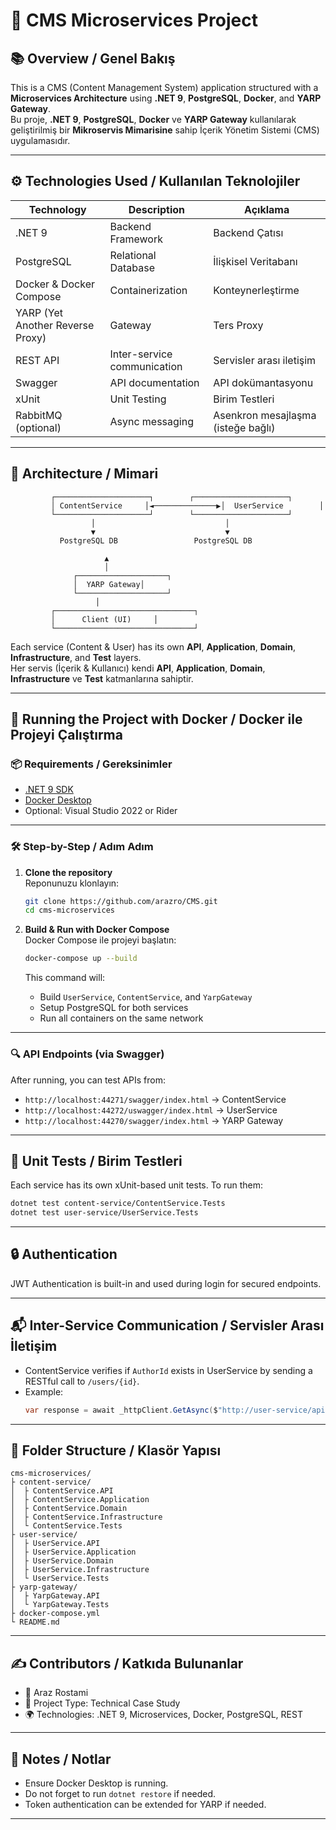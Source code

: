 # 📆 CMS Microservices Project

## 📚 Overview / Genel Bakış

This is a CMS (Content Management System) application structured with a **Microservices Architecture** using **.NET 9**, **PostgreSQL**, **Docker**, and **YARP Gateway**.  
Bu proje, **.NET 9**, **PostgreSQL**, **Docker** ve **YARP Gateway** kullanılarak geliştirilmiş bir **Mikroservis Mimarisine** sahip İçerik Yönetim Sistemi (CMS) uygulamasıdır.

---

## ⚙️ Technologies Used / Kullanılan Teknolojiler

| Technology | Description | Açıklama |
|-----------|-------------|----------|
| .NET 9 | Backend Framework | Backend Çatısı |
| PostgreSQL | Relational Database | İlişkisel Veritabanı |
| Docker & Docker Compose | Containerization | Konteynerleştirme |
| YARP (Yet Another Reverse Proxy) | Gateway | Ters Proxy |
| REST API | Inter-service communication | Servisler arası iletişim |
| Swagger | API documentation | API dokümantasyonu |
| xUnit | Unit Testing | Birim Testleri |
| RabbitMQ (optional) | Async messaging | Asenkron mesajlaşma (isteğe bağlı) |

---

## 🧱 Architecture / Mimari

```plaintext
         ┌─────────────────────┐        ┌─────────────────────┐
         │ ContentService     │◄──────────────▶│  UserService        │
         └─────────────────────┘        └─────────────────────┘
                  │                             │
                  ▼                             ▼
           PostgreSQL DB                 PostgreSQL DB

                     ▲
                     │
              ┌────────────────────┐
              │  YARP Gateway│
              └────────────────────┘
                   │
         ┌───────────────────────────────┐
         │      Client (UI)     │
         └───────────────────────────────┘
```

Each service (Content & User) has its own **API**, **Application**, **Domain**, **Infrastructure**, and **Test** layers.  
Her servis (İçerik & Kullanıcı) kendi **API**, **Application**, **Domain**, **Infrastructure** ve **Test** katmanlarına sahiptir.

---

## 🚀 Running the Project with Docker / Docker ile Projeyi Çalıştırma

### 📦 Requirements / Gereksinimler

- [.NET 9 SDK](https://dotnet.microsoft.com/en-us/download/dotnet/9.0)
- [Docker Desktop](https://www.docker.com/products/docker-desktop/)
- Optional: Visual Studio 2022 or Rider

---

### 🛠️ Step-by-Step / Adım Adım

1. **Clone the repository**  
   Reponunuzu klonlayın:

   ```bash
   git clone https://github.com/arazro/CMS.git
   cd cms-microservices
   ```

2. **Build & Run with Docker Compose**  
   Docker Compose ile projeyi başlatın:

   ```bash
   docker-compose up --build
   ```

   This command will:
   - Build `UserService`, `ContentService`, and `YarpGateway`
   - Setup PostgreSQL for both services
   - Run all containers on the same network

---

### 🔍 API Endpoints (via Swagger)

After running, you can test APIs from:

- `http://localhost:44271/swagger/index.html` → ContentService
- `http://localhost:44272/uswagger/index.html` → UserService
- `http://localhost:44270/swagger/index.html` → YARP Gateway

---

## 🧪 Unit Tests / Birim Testleri

Each service has its own xUnit-based unit tests. To run them:

```bash
dotnet test content-service/ContentService.Tests
dotnet test user-service/UserService.Tests
```

---

## 🔒 Authentication

JWT Authentication is built-in and used during login for secured endpoints.

---

## 📬 Inter-Service Communication / Servisler Arası İletişim

- ContentService verifies if `AuthorId` exists in UserService by sending a RESTful call to `/users/{id}`.
- Example:
  ```csharp
  var response = await _httpClient.GetAsync($"http://user-service/api/users/{authorId}");
  ```

---

## 📁 Folder Structure / Klasör Yapısı

```
cms-microservices/
├ content-service/
│  ├ ContentService.API
│  ├ ContentService.Application
│  ├ ContentService.Domain
│  ├ ContentService.Infrastructure
│  └ ContentService.Tests
├ user-service/
│  ├ UserService.API
│  ├ UserService.Application
│  ├ UserService.Domain
│  ├ UserService.Infrastructure
│  └ UserService.Tests
├ yarp-gateway/
│  ├ YarpGateway.API
│  └ YarpGateway.Tests
├ docker-compose.yml
└ README.md
```

---

## ✍️ Contributors / Katkıda Bulunanlar

- 👤 Araz Rostami  
- 💼 Project Type: Technical Case Study  
- 🌍 Technologies: .NET 9, Microservices, Docker, PostgreSQL, REST

---

## 📌 Notes / Notlar

- Ensure Docker Desktop is running.
- Do not forget to run `dotnet restore` if needed.
- Token authentication can be extended for YARP if needed.

---
